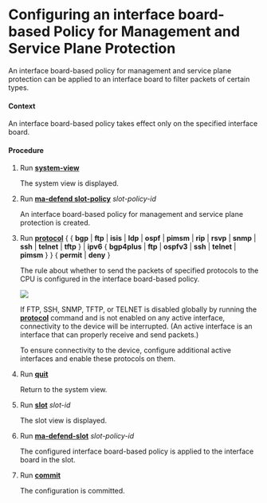 Configuring an interface board-based Policy for Management and Service Plane Protection
=======================================================================================

An interface board-based policy for management and service
plane protection can be applied to an interface board to filter packets
of certain types.

#### Context

An interface board-based policy takes effect only on the
specified interface board.


#### Procedure

1. Run [**system-view**](cmdqueryname=system-view)
   
   
   
   The system view is displayed.
2. Run [**ma-defend slot-policy**](cmdqueryname=ma-defend+slot-policy) *slot-policy-id*
   
   
   
   An interface
   board-based policy for management and service plane protection is
   created.
3. Run [**protocol**](cmdqueryname=protocol+bgp+ftp+isis+ldp+ospf+pimsm+rip+rsvp+snmp+ssh+telnet) { { **bgp** | **ftp** | **isis** | **ldp** | **ospf** | **pimsm** | **rip** | **rsvp** | **snmp** | **ssh** | **telnet** | **tftp** } | **ipv6** { **bgp4plus** | **ftp** | **ospfv3** | **ssh** | **telnet** | **pimsm** } } { **permit** | **deny** }
   
   
   
   The rule about whether to send the
   packets of specified protocols to the CPU is configured in the interface
   board-based policy.
   
   ![](../../../../public_sys-resources/note_3.0-en-us.png) 
   
   If FTP, SSH, SNMP, TFTP, or TELNET is disabled globally by running
   the [**protocol**](cmdqueryname=protocol) command and is not enabled on any active interface, connectivity
   to the device will be interrupted. (An active interface is an interface
   that can properly receive and send packets.)
   
   To ensure connectivity to the device, configure additional active
   interfaces and enable these protocols on them.
4. Run [**quit**](cmdqueryname=quit)
   
   
   
   Return to the system view.
5. Run [**slot**](cmdqueryname=slot) *slot-id*
   
   
   
   The slot view is displayed.
6. Run [**ma-defend-slot**](cmdqueryname=ma-defend-slot) *slot-policy-id*
   
   
   
   The configured interface
   board-based policy is applied to the interface board in the slot.
7. Run [**commit**](cmdqueryname=commit)
   
   
   
   The configuration is
   committed.